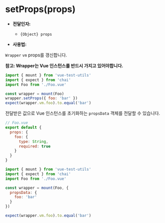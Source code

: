 # setProps(props)

- **전달인자:**
  - `{Object} props`

- **사용법:**

`Wrapper` `vm` props를 갱신합니다.

**참고: Wrapper는 Vue 인스턴스를 반드시 가지고 있어야합니다.**

```js
import { mount } from 'vue-test-utils'
import { expect } from 'chai'
import Foo from './Foo.vue'

const wrapper = mount(Foo)
wrapper.setProps({ foo: 'bar' })
expect(wrapper.vm.foo).to.equal('bar')
```

전달받은 값으로 Vue 인스턴스를 초기화하는 `propsData` 객체를 전달할 수 있습니다.

``` js
// Foo.vue
export default {
  props: {
    foo: {
      type: String,
      required: true
    }
  }
}
```

``` js
import { mount } from 'vue-test-utils'
import { expect } from 'chai'
import Foo from './Foo.vue'

const wrapper = mount(Foo, {
  propsData: {
    foo: 'bar'
  }
})

expect(wrapper.vm.foo).to.equal('bar')
```
